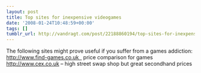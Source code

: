 ```yaml
---
layout: post
title: Top sites for inexpensive videogames
date: '2008-01-24T10:48:59+00:00'
tags: []
tumblr_url: http://vandragt.com/post/22188860194/top-sites-for-inexpensive-videogames
---
```

The following sites might prove useful if you suffer from a games addiction:  http://www.find-games.co.uk   price comparison for games    http://www.cex.co.uk – high street swap shop but great secondhand prices  
